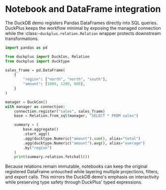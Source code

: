 # Notebook and DataFrame integration

The DuckDB demo registers Pandas DataFrames directly into SQL queries. DuckPlus
keeps the workflow minimal by exposing the managed connection while the
:class:`~duckplus.relation.Relation` wrapper protects downstream transformations.

```python
import pandas as pd

from duckplus import DuckCon, Relation
from duckplus import ducktype

sales_frame = pd.DataFrame(
    {
        "region": ["north", "north", "south"],
        "amount": [1000, 1200, 800],
    }
)

manager = DuckCon()
with manager as connection:
    connection.register("sales", sales_frame)
    base = Relation.from_sql(manager, "SELECT * FROM sales")

    summary = (
        base.aggregate()
        .start_agg()
        .agg(ducktype.Numeric("amount").sum(), alias="total")
        .agg(ducktype.Numeric("amount").avg(), alias="average")
        .by("region")
    )
    print(summary.relation.fetchall())
```

Because relations remain immutable, notebooks can keep the original registered
DataFrame untouched while layering multiple projections, filters, and export
calls. This mirrors the DuckDB demo's emphasis on interactivity while preserving
type safety through DuckPlus' typed expressions.
